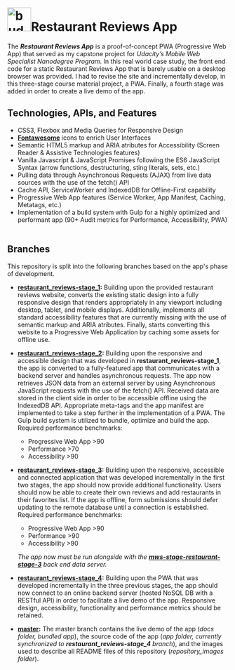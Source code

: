 <h1><img src="https://github.com/katerina-tziala/restaurant_reviews_app/blob/master/repository_images/rr_logo-72x72.png" alt="budget restaurant reviews logo" width="54" height="54">Restaurant Reviews App</h1>

The ***Restaurant Reviews App*** is a proof-of-concept PWA (Progressive Web App) that served as my capstone project for *Udacity’s Mobile Web Specialist Nanodegree Program*.
In this real world case study, the front end code for a static Restaurant Reviews App that is barely usable on a desktop browser was provided. I had to revise the site and incrementally develop, in this three-stage course material project, a PWA. Finally, a fourth stage was added in order to create a live demo of the app.


<h2>Technologies, APIs, and Features</h2>

 - CSS3, Flexbox and Media Queries for Responsive Design
 - [**Fontawesome**](https://fontawesome.com/) icons to enrich User Interfaces
 - Semantic HTML5 markup and ARIA atributes for Accessibility (Screen Reader & Assistive Technologies features)
 - Vanilla Javascript & JavaScript Promises following the ES6 JavaScript Syntax (arrow functions, destructuring, sting literals, sets, etc.)
 - Pulling data through Asynchronous Requests (AJAX) from live data sources with the use of the fetch() API
 - Cache API, ServiceWorker and IndexedDB for Offline-First capability
 - Progressive Web App features (Service Worker, App Manifest, Caching, Metatags, etc.)
 - Implementation of a build system with Gulp for a highly optimized and performant app (90+ Audit metrics for Performance, Accessibility, PWA)
<br><br>

<h2>Branches</h2>
This repository is split into the following branches based on the app's phase of development.

 - [**restaurant_reviews-stage_1**](https://github.com/katerina-tziala/restaurant/tree/restaurant_reviews-stage_1)**:** Building upon the provided restaurant reviews website, converts the existing static design into a fully responsive design that renders appropriately in any viewport including desktop, tablet, and mobile displays. Additionally, implements all standard accessibility features that are currently missing with the use of semantic markup and ARIA atributes. Finally, starts converting this website to a Progressive Web Application by caching some assets for offline use.


 - [**restaurant_reviews-stage_2**](https://github.com/katerina-tziala/restaurant/tree/restaurant_reviews-stage_2)**:** Building upon the responsive and accessible design that was developed in **restaurant_reviews-stage_1**, the app is converted to a fully-featured app that communicates with a backend server and handles asynchronous requests. The app now retrieves JSON data from an external server by using Asynchronous JavaScript requests with the use of the fetch() API. Received data are stored in the client side in order to be accessible offline using the IndexedDB API. Appropriate meta-tags and the app manifest are implemented to take a step further in the implementation of a PWA. The Gulp build system is utilized to bundle, optimize and build the app. Required performance benchmarks:
 
   - Progressive Web App >90
   - Performance >70
   - Accessibility >90

 - [**restaurant_reviews-stage_3**](https://github.com/katerina-tziala/restaurant_reviews_app/tree/restaurant_reviews-stage_3)**:** Building upon the responsive, accessible and connected application that was developed incrementally in the first two stages, the app should now provide additional functionality. Users should now be able to create their own reviews and add restaurants in their favorites list. If the app is offline, form submissions should defer updating to the remote database until a connection is established. Required performance benchmarks:
 
   - Progressive Web App >90
   - Performance >90
   - Accessibility >90

   <i>The app now must be run alongside with the [**mws-stage-restaurant-stage-3**](https://github.com/udacity/mws-restaurant-stage-3) back end data server.</i>
 
 - [**restaurant_reviews-stage_4**](https://github.com/katerina-tziala/restaurant/blob/restaurant_reviews-stage_4)**:** 
 Building upon the PWA that was developed incrementally in the three previous stages, the app should now connect to an online backend server (hosted NoSQL DB with a RESTful API) in order to facilitate a live demo of the app. Responsive design, accessibility, functionality and performance metrics should be retained.
 
  - [**master**](https://github.com/katerina-tziala/restaurant_reviews_app)**:** 
 The master branch contains the live demo of the app (*docs folder, bundled app*), the source code of the app (*app folder, currently synchronized to **restaurant_reviews-stage_4** branch*), and the images used to describe all README files of this repository (*repository_images folder*).

